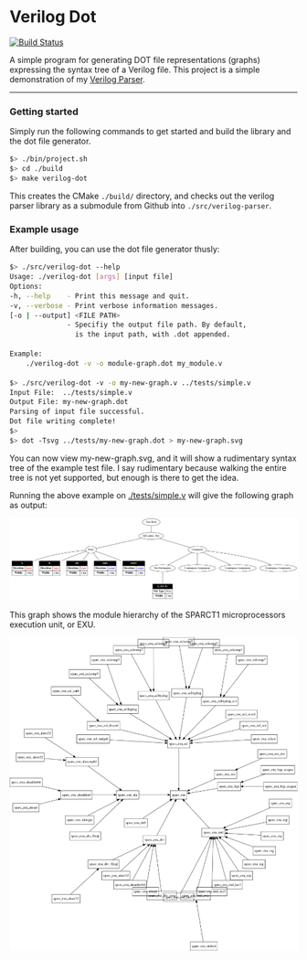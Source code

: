 
# Verilog Dot

[![Build Status](https://travis-ci.org/ben-marshall/verilog-dot.svg?branch=master)](https://travis-ci.org/ben-marshall/verilog-dot)

A simple program for generating DOT file representations (graphs) expressing
the syntax tree of a Verilog file. This project is a simple demonstration
of my [Verilog Parser](https://github.com/ben-marshall/verilog-parser).

---

### Getting started

Simply run the following commands to get started and build the library
and the dot file generator.

```sh
$> ./bin/project.sh
$> cd ./build
$> make verilog-dot
```

This creates the CMake `./build/` directory, and checks out the verilog
parser library as a submodule from Github into `./src/verilog-parser`.

### Example usage

After building, you can use the dot file generator thusly:

```sh
$> ./src/verilog-dot --help
Usage: ./verilog-dot [args] [input file]
Options:
-h, --help    - Print this message and quit.
-v, --verbose - Print verbose information messages.
[-o | --output] <FILE PATH> 
              - Specifiy the output file path. By default, 
                is the input path, with .dot appended.

Example:
    ./verilog-dot -v -o module-graph.dot my_module.v

$> ./src/verilog-dot -v -o my-new-graph.v ../tests/simple.v
Input File:  ../tests/simple.v
Output File: my-new-graph.dot
Parsing of input file successful.
Dot file writing complete!
$>
$> dot -Tsvg ../tests/my-new-graph.dot > my-new-graph.svg
```

You can now view my-new-graph.svg, and it will show a rudimentary syntax tree
of the example test file. I say rudimentary because walking the entire tree
is not yet supported, but enough is there to get the idea.

Running the above example on [./tests/simple.v](./tests/simple.v) will give
the following graph as output:

![Example graph output](tests/simple.png)

This graph shows the module hierarchy of the SPARCT1 microprocessors
execution unit, or EXU.

![Example graph output](tests/sparc_exu.png)
